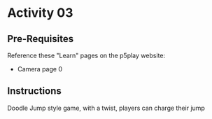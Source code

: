 # Activity 03

## Pre-Requisites

Reference these "Learn" pages on the p5play website:

- Camera page 0

## Instructions

Doodle Jump style game, with a twist, players can charge their jump
